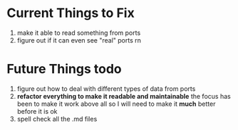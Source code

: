 # Current Things to Fix
1. make it able to read something from ports
2. figure out if it can even see "real" ports rn
# Future Things todo
1. figure out how to deal with different types of data from ports
1. **refactor everything to make it readable and maintainable** the focus has been to make it work above all so I will need to make it **much** better before it is ok
1. spell check all the .md files
